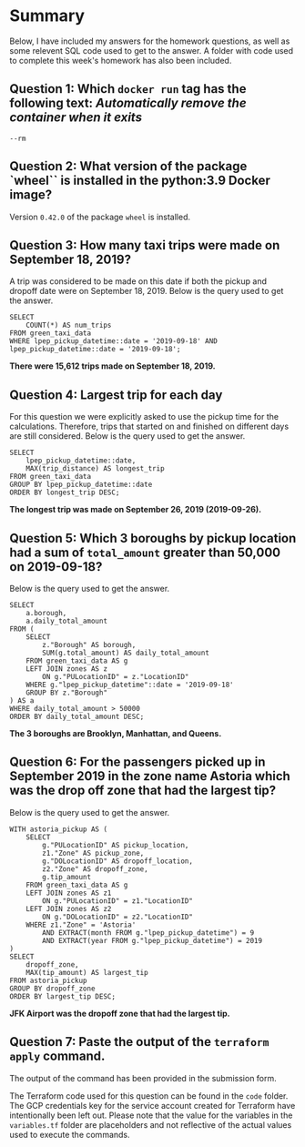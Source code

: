 # Summary 
Below, I have included my answers for the homework questions, as well as some relevent SQL code used to get to the answer. 
A folder with code used to complete this week's homework has also been included. 

## Question 1: Which `docker run` tag has the following text: *Automatically remove the container when it exits*
`--rm`

## Question 2: What version of the package `wheel`` is installed in the python:3.9 Docker image?
Version `0.42.0` of the package `wheel` is installed. 

## Question 3: How many taxi trips were made on September 18, 2019?
A trip was considered to be made on this date if both the pickup and dropoff date were on September 18, 2019. 
Below is the query used to get the answer. 

```
SELECT 
    COUNT(*) AS num_trips
FROM green_taxi_data 
WHERE lpep_pickup_datetime::date = '2019-09-18' AND lpep_pickup_datetime::date = '2019-09-18';
```

**There were 15,612 trips made on September 18, 2019.**

## Question 4: Largest trip for each day
For this question we were explicitly asked to use the pickup time for the calculations. 
Therefore, trips that started on and finished on different days are still considered. 
Below is the query used to get the answer. 

```
SELECT 
    lpep_pickup_datetime::date,
	MAX(trip_distance) AS longest_trip
FROM green_taxi_data 
GROUP BY lpep_pickup_datetime::date
ORDER BY longest_trip DESC;
```

**The longest trip was made on September 26, 2019 (2019-09-26).**

## Question 5: Which 3 boroughs by pickup location had a sum of `total_amount` greater than 50,000 on 2019-09-18?
Below is the query used to get the answer. 

```
SELECT 
	a.borough, 
	a.daily_total_amount
FROM (
	SELECT 
		z."Borough" AS borough, 
		SUM(g.total_amount) AS daily_total_amount 
	FROM green_taxi_data AS g
	LEFT JOIN zones AS z
		ON g."PULocationID" = z."LocationID"
	WHERE g."lpep_pickup_datetime"::date = '2019-09-18'
	GROUP BY z."Borough"
) AS a
WHERE daily_total_amount > 50000
ORDER BY daily_total_amount DESC;
```

**The 3 boroughs are Brooklyn, Manhattan, and Queens.**

## Question 6: For the passengers picked up in September 2019 in the zone name Astoria which was the drop off zone that had the largest tip?
Below is the query used to get the answer. 

```
WITH astoria_pickup AS (
	SELECT 
		g."PULocationID" AS pickup_location,
		z1."Zone" AS pickup_zone,
		g."DOLocationID" AS dropoff_location,
		z2."Zone" AS dropoff_zone,
		g.tip_amount
	FROM green_taxi_data AS g
	LEFT JOIN zones AS z1
		ON g."PULocationID" = z1."LocationID"
	LEFT JOIN zones AS z2
		ON g."DOLocationID" = z2."LocationID"
	WHERE z1."Zone" = 'Astoria' 
		AND EXTRACT(month FROM g."lpep_pickup_datetime") = 9 
		AND EXTRACT(year FROM g."lpep_pickup_datetime") = 2019 
)
SELECT 
	dropoff_zone,
	MAX(tip_amount) AS largest_tip
FROM astoria_pickup
GROUP BY dropoff_zone
ORDER BY largest_tip DESC;
```

**JFK Airport was the dropoff zone that had the largest tip.**

## Question 7: Paste the output of the `terraform apply` command. 
The output of the command has been provided in the submission form. 

The Terraform code used for this question can be found in the `code` folder. The GCP credentials key for the service account created
for Terraform have intentionally been left out. Please note that the value for the variables in the `variables.tf` folder are 
placeholders and not reflective of the actual values used to execute the commands. 